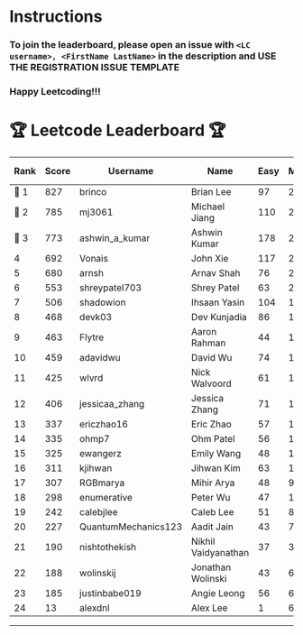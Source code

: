 # Instructions
### To join the leaderboard, please open an issue with `<LC username>, <FirstName LastName>` in the description and USE THE REGISTRATION ISSUE TEMPLATE
### Happy Leetcoding!!!


# 🏆 Leetcode Leaderboard 🏆

| Rank | Score | Username       | Name | Easy | Medium | Hard | Problems Solved |
|------|----------------|-----------------|-------------------|--------------|--------------|--------------|--------------|
| 🥇 1 | 827 | brinco | Brian Lee | 97 | 299 | 44 | 440 |
| 🥈 2 | 785 | mj3061 | Michael Jiang | 110 | 273 | 43 | 426 |
| 🥉 3 | 773 | ashwin_a_kumar | Ashwin Kumar | 178 | 266 | 21 | 465 |
| 4 | 692 | Vonais | John Xie | 117 | 235 | 35 | 387 |
| 5 | 680 | arnsh | Arnav Shah | 76 | 224 | 52 | 352 |
| 6 | 553 | shreypatel703 | Shrey Patel | 63 | 209 | 24 | 296 |
| 7 | 506 | shadowion | Ihsaan Yasin | 104 | 171 | 20 | 295 |
| 8 | 468 | devk03 | Dev Kunjadia | 86 | 176 | 10 | 272 |
| 9 | 463 | Flytre | Aaron Rahman | 44 | 148 | 41 | 233 |
| 10 | 459 | adavidwu | David Wu | 74 | 152 | 27 | 253 |
| 11 | 425 | wlvrd | Nick Walvoord | 61 | 161 | 14 | 236 |
| 12 | 406 | jessicaa_zhang | Jessica Zhang | 71 | 142 | 17 | 230 |
| 13 | 337 | ericzhao16 | Eric Zhao | 57 | 125 | 10 | 192 |
| 14 | 335 | ohmp7 | Ohm Patel | 56 | 123 | 11 | 190 |
| 15 | 325 | ewangerz | Emily Wang | 48 | 110 | 19 | 177 |
| 16 | 311 | kjihwan | Jihwan Kim | 63 | 103 | 14 | 180 |
| 17 | 307 | RGBmarya | Mihir Arya | 48 | 98 | 21 | 167 |
| 18 | 298 | enumerative | Peter Wu | 47 | 106 | 13 | 166 |
| 19 | 242 | calebjlee | Caleb Lee | 51 | 82 | 9 | 142 |
| 20 | 227 | QuantumMechanics123 | Aadit Jain | 43 | 77 | 10 | 130 |
| 21 | 190 | nishtothekish | Nikhil Vaidyanathan | 37 | 39 | 25 | 101 |
| 22 | 188 | wolinskij | Jonathan Wolinski | 43 | 68 | 3 | 114 |
| 23 | 185 | justinbabe019 | Angie Leong | 56 | 60 | 3 | 119 |
| 24 | 13 | alexdnl | Alex Lee | 1 | 6 | 0 | 7 |
---